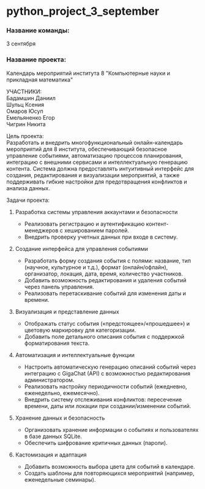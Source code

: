 # python_project_3_september
### Название команды: <br />
3 сентября <br />
### Название проекта: <br /> 
Календарь мероприятий  института 8 "Компьютерные науки и прикладная математика" <br />

УЧАСТНИКИ: <br />
Бадамшин Даниил <br />
Шульц Ксения <br />
Омаров Юсуп <br />
Емельяненко Егор <br />
Чигрин Никита <br />
  
Цель проекта:  <br />
Разработать и внедрить многофункциональный онлайн-календарь мероприятий для 8 института, обеспечивающий безопасное управление событиями, автоматизацию процессов планирования, интеграцию с внешними сервисами и интеллектуальную генерацию контента. Система должна предоставлять интуитивный интерфейс для создания, редактирования и визуализации мероприятий, а также поддерживать гибкие настройки для предотвращения конфликтов и анализа данных.  

Задачи проекта:

1. Разработка системы управления аккаунтами и безопасности  
   - Реализовать регистрацию и аутентификацию контент-менеджеров с хешированием паролей.  
   - Внедрить проверку учетных данных при входе в систему.  

2. Создание интерфейса для управления событиями  
   - Разработать форму создания события с полями: название, тип (научное, культурное и т.д.), формат (онлайн/офлайн), организатор, локация, дата, время, количество участников.  
   - Добавить возможность редактирования и удаления событий через панель управления.  
   - Реализовать перетаскивание событий для изменения даты и времени.  

3. Визуализация и представление данных  
   - Отображать статус события («предстоящее»/«прошедшее») и цветовую маркировку для категоризации.  
   - Добавить поле детального описания события с поддержкой форматирования текста.  

4. Автоматизация и интеллектуальные функции 
   - Настроить автоматическую генерацию описаний событий через интеграцию с GigaChat (API) с возможностью редактирования администратором.  
   - Реализовать настройку периодичности событий (ежедневно, еженедельно, ежемесячно).  
   - Внедрить систему отслеживания конфликтов: пересечение времени, даты или локации при создании/изменении событий.  

5. Хранение данных и безопасность  
   - Организовать хранение информации о событиях и пользователях в базе данных SQLite.  
   - Обеспечить шифрование критичных данных (пароли).  

6. Кастомизация и адаптация  
   - Добавить возможность выбора цвета для событий в календаре.  
   - Создать шаблоны для повторяющихся мероприятий (например, еженедельные семинары).
